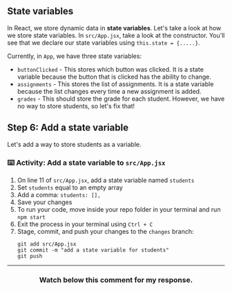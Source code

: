 ## State variables

In React, we store dynamic data in **state variables**. Let's take a look at how we store state variables. In `src/App.jsx`, take a look at the constructor. You'll see that we declare our state variables using `this.state = {.....}`.

Currently, in `App`, we have three state variables:
- `buttonClicked` - This stores which button was clicked. It is a state variable because the button that is clicked has the ability to change.
- `assignments` - This stores the list of assignments. It is a state variable because the list changes every time a new assignment is added.
- `grades` - This should store the grade for each student. However, we have no way to store students, so let's fix that!

## Step 6: Add a state variable

Let's add a way to store students as a variable.

### :keyboard: Activity: Add a state variable to `src/App.jsx`

1. On line 11 of `src/App.jsx`, add a state variable named `students`
2. Set `students` equal to an empty array
3. Add a comma: `students: [],`
4. Save your changes
5. To run your code, move inside your repo folder in your terminal and run `npm start`
6. Exit the process in your terminal using `Ctrl + C`
7. Stage, commit, and push your changes to the `changes` branch:
    ```
    git add src/App.jsx
    git commit -m "add a state variable for students"
    git push
    ```

<hr>
<h3 align="center">Watch below this comment for my response.</h3>